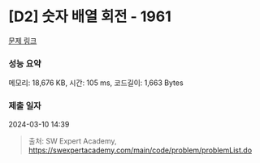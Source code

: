 # [D2] 숫자 배열 회전 - 1961 

[문제 링크](https://swexpertacademy.com/main/code/problem/problemDetail.do?contestProbId=AV5Pq-OKAVYDFAUq) 

### 성능 요약

메모리: 18,676 KB, 시간: 105 ms, 코드길이: 1,663 Bytes

### 제출 일자

2024-03-10 14:39



> 출처: SW Expert Academy, https://swexpertacademy.com/main/code/problem/problemList.do